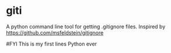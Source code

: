 giti
====

A python command line tool for getting .gitignore files. Inspired by https://github.com/msfeldstein/gitignore

#FYI
This is my first lines Python ever
